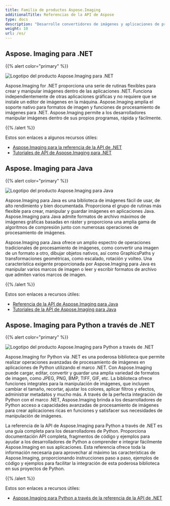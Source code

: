 ```yaml
---
title: Familia de productos Aspose.Imaging
additionalTitle: Referencias de la API de Aspose
type: docs
description: "Desarrolle convertidores de imágenes y aplicaciones de procesamiento de imágenes de documentos autohospedadas o en la nube con las API fáciles de usar de Aspose.Imaging. Aspose.Imaging está disponible para .NET, Java y otras plataformas."
weight: 10
url: /es/
---
```


## Aspose. Imaging para .NET

{{% alert color="primary" %}} 

![Logotipo del producto Aspose.Imaging para .NET](../home_1.png)

Aspose.Imaging for .NET proporciona una serie de rutinas flexibles para crear y manipular imágenes dentro de las aplicaciones .NET. Funciona independientemente de otras aplicaciones gráficas y no requiere que se instale un editor de imágenes en la máquina. Aspose.Imaging amplía el soporte nativo para formatos de imagen y funciones de procesamiento de imágenes para .NET. Aspose.Imaging permite a los desarrolladores manipular imágenes dentro de sus propios programas, rápida y fácilmente.

{{% /alert %}}

Estos son enlaces a algunos recursos útiles:
- [Aspose.Imaging para la referencia de la API de .NET](/imaging/net/es/)
- [Tutoriales de API de Aspose.Imaging para .NET](/tutorials/imaging/es/net/)

## Aspose. Imaging para Java

{{% alert color="primary" %}}

![Logotipo del producto Aspose.Imaging para Java](../home_2.png)

Aspose.Imaging para Java es una biblioteca de imágenes fácil de usar, de alto rendimiento y bien documentada. Proporciona el grupo de rutinas más flexible para crear, manipular y guardar imágenes en aplicaciones Java. Aspose.Imaging para Java admite formatos de archivo máximos de imágenes gráficas basadas en ráster y proporciona una amplia gama de algoritmos de compresión junto con numerosas operaciones de procesamiento de imágenes.

Aspose.Imaging para Java ofrece un amplio espectro de operaciones tradicionales de procesamiento de imágenes, como convertir una imagen de un formato a otro, dibujar objetos nativos, así como GraphicsPaths y transformaciones geométricas, como escalado, rotación y volteo. Una característica exigente proporcionada por Aspose.Imaging para Java es manipular varios marcos de imagen o leer y escribir formatos de archivo que admiten varios marcos de imagen.

{{% /alert %}}

Estos son enlaces a recursos útiles:

- [Referencia de la API de Aspose.Imaging para Java](/imaging/java/)
- [Tutoriales de la API de Aspose.Imaging para Java](/tutorials/imaging/es/java/)

## Aspose. Imaging para Python a través de .NET

{{% alert color="primary" %}}

![Logotipo del producto Aspose.Imaging para Python a través de .NET](../home_4.png)

Aspose.Imaging for Python via .NET es una poderosa biblioteca que permite realizar operaciones avanzadas de procesamiento de imágenes en aplicaciones de Python utilizando el marco .NET. Con Aspose.Imaging puede cargar, editar, convertir y guardar una amplia variedad de formatos de imagen, como JPEG, PNG, BMP, TIFF, GIF, etc. La biblioteca ofrece funciones integrales para la manipulación de imágenes, que incluyen cambiar el tamaño, recortar, ajustar los colores, aplicar filtros y efectos, administrar metadatos y mucho más. A través de la perfecta integración de Python con el marco .NET, Aspose.Imaging brinda a los desarrolladores de Python acceso a capacidades avanzadas de procesamiento de imágenes para crear aplicaciones ricas en funciones y satisfacer sus necesidades de manipulación de imágenes.

La referencia de la API de Aspose.Imaging para Python a través de .NET es una guía completa para los desarrolladores de Python. Proporciona documentación API completa, fragmentos de código y ejemplos para ayudar a los desarrolladores de Python a comprender e integrar fácilmente Aspose.Imaging en sus aplicaciones. Esta referencia ofrece toda la información necesaria para aprovechar al máximo las características de Aspose.Imaging, proporcionando instrucciones paso a paso, ejemplos de código y ejemplos para facilitar la integración de esta poderosa biblioteca en sus proyectos de Python.

{{% /alert %}}

Estos son enlaces a recursos útiles:

- [Aspose.Imaging para Python a través de la referencia de la API de .NET](/imaging/python-net/)

